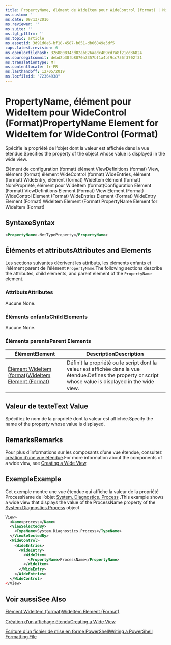 ```yaml
---
title: PropertyName, élément de WideItem pour WideControl (format) | Microsoft Docs
ms.custom: ''
ms.date: 09/13/2016
ms.reviewer: ''
ms.suite: ''
ms.tgt_pltfrm: ''
ms.topic: article
ms.assetid: 3d91d0e6-bf18-4587-b651-db66849e5df5
caps.latest.revision: 6
ms.openlocfilehash: 326880834cd82ab826aadc409cd7a8f21cd36824
ms.sourcegitcommit: debd2b38fb8070a7357bf1a4bf9cc736f3702f31
ms.translationtype: MT
ms.contentlocale: fr-FR
ms.lasthandoff: 12/05/2019
ms.locfileid: "72364938"
---
```

# <a name="propertyname-element-for-wideitem-for-widecontrol-format"></a><span data-ttu-id="3dcf2-102">PropertyName, élément pour WideItem pour WideControl (Format)</span><span class="sxs-lookup"><span data-stu-id="3dcf2-102">PropertyName Element for WideItem for WideControl (Format)</span></span>

<span data-ttu-id="3dcf2-103">Spécifie la propriété de l’objet dont la valeur est affichée dans la vue étendue.</span><span class="sxs-lookup"><span data-stu-id="3dcf2-103">Specifies the property of the object whose value is displayed in the wide view.</span></span>

<span data-ttu-id="3dcf2-104">Élément de configuration (format) élément ViewDefinitions (format) View, élément (format) élément WideControl (format) WideEntries, élément (format) WideEntry, élément (format) WideItem élément (format) NomPropriété, élément pour WideItem (format)</span><span class="sxs-lookup"><span data-stu-id="3dcf2-104">Configuration Element (Format) ViewDefinitions Element (Format) View Element (Format) WideControl Element (Format) WideEntries Element (Format) WideEntry Element (Format) WideItem Element (Format) PropertyName Element for WideItem (Format)</span></span>

## <a name="syntax"></a><span data-ttu-id="3dcf2-105">Syntaxe</span><span class="sxs-lookup"><span data-stu-id="3dcf2-105">Syntax</span></span>

```xml
<PropertyName>.NetTypeProperty</PropertyName>
```

## <a name="attributes-and-elements"></a><span data-ttu-id="3dcf2-106">Éléments et attributs</span><span class="sxs-lookup"><span data-stu-id="3dcf2-106">Attributes and Elements</span></span>

<span data-ttu-id="3dcf2-107">Les sections suivantes décrivent les attributs, les éléments enfants et l’élément parent de l’élément `PropertyName`.</span><span class="sxs-lookup"><span data-stu-id="3dcf2-107">The following sections describe the attributes, child elements, and parent element of the `PropertyName` element.</span></span>

### <a name="attributes"></a><span data-ttu-id="3dcf2-108">Attributs</span><span class="sxs-lookup"><span data-stu-id="3dcf2-108">Attributes</span></span>

<span data-ttu-id="3dcf2-109">Aucune.</span><span class="sxs-lookup"><span data-stu-id="3dcf2-109">None.</span></span>

### <a name="child-elements"></a><span data-ttu-id="3dcf2-110">Éléments enfants</span><span class="sxs-lookup"><span data-stu-id="3dcf2-110">Child Elements</span></span>

<span data-ttu-id="3dcf2-111">Aucune.</span><span class="sxs-lookup"><span data-stu-id="3dcf2-111">None.</span></span>

### <a name="parent-elements"></a><span data-ttu-id="3dcf2-112">Éléments parents</span><span class="sxs-lookup"><span data-stu-id="3dcf2-112">Parent Elements</span></span>

|<span data-ttu-id="3dcf2-113">Élément</span><span class="sxs-lookup"><span data-stu-id="3dcf2-113">Element</span></span>|<span data-ttu-id="3dcf2-114">Description</span><span class="sxs-lookup"><span data-stu-id="3dcf2-114">Description</span></span>|
|-------------|-----------------|
|[<span data-ttu-id="3dcf2-115">Élément WideItem (format)</span><span class="sxs-lookup"><span data-stu-id="3dcf2-115">WideItem Element (Format)</span></span>](./wideitem-element-for-widecontrol-format.md)|<span data-ttu-id="3dcf2-116">Définit la propriété ou le script dont la valeur est affichée dans la vue étendue.</span><span class="sxs-lookup"><span data-stu-id="3dcf2-116">Defines the property or script whose value is displayed in the wide view.</span></span>|

## <a name="text-value"></a><span data-ttu-id="3dcf2-117">Valeur de texte</span><span class="sxs-lookup"><span data-stu-id="3dcf2-117">Text Value</span></span>

<span data-ttu-id="3dcf2-118">Spécifiez le nom de la propriété dont la valeur est affichée.</span><span class="sxs-lookup"><span data-stu-id="3dcf2-118">Specify the name of the property whose value is displayed.</span></span>

## <a name="remarks"></a><span data-ttu-id="3dcf2-119">Remarks</span><span class="sxs-lookup"><span data-stu-id="3dcf2-119">Remarks</span></span>

<span data-ttu-id="3dcf2-120">Pour plus d’informations sur les composants d’une vue étendue, consultez [création d’une vue étendue](./creating-a-wide-view.md).</span><span class="sxs-lookup"><span data-stu-id="3dcf2-120">For more information about the components of a wide view, see [Creating a Wide View](./creating-a-wide-view.md).</span></span>

## <a name="example"></a><span data-ttu-id="3dcf2-121">Exemple</span><span class="sxs-lookup"><span data-stu-id="3dcf2-121">Example</span></span>

<span data-ttu-id="3dcf2-122">Cet exemple montre une vue étendue qui affiche la valeur de la propriété ProcessName de l’objet [System. Diagnostics. Process](/dotnet/api/System.Diagnostics.Process) .</span><span class="sxs-lookup"><span data-stu-id="3dcf2-122">This example shows a wide view that displays the value of the ProcessName property of the [System.Diagnostics.Process](/dotnet/api/System.Diagnostics.Process) object.</span></span>

```xml
View>
  <Name>process</Name>
  <ViewSelectedBy>
    <TypeName>System.Diagnostics.Process</TypeName>
  </ViewSelectedBy>
  <WideControl>
    <WideEntries>
      <WideEntry>
        <WideItem>
          <PropertyName>ProcessName</PropertyName>
        </WideItem>
      </WideEntry>
    </WideEntries>
  </WideControl>
</View>

```

## <a name="see-also"></a><span data-ttu-id="3dcf2-123">Voir aussi</span><span class="sxs-lookup"><span data-stu-id="3dcf2-123">See Also</span></span>

[<span data-ttu-id="3dcf2-124">Élément WideItem (format)</span><span class="sxs-lookup"><span data-stu-id="3dcf2-124">WideItem Element (Format)</span></span>](./wideitem-element-for-widecontrol-format.md)

[<span data-ttu-id="3dcf2-125">Création d’un affichage étendu</span><span class="sxs-lookup"><span data-stu-id="3dcf2-125">Creating a Wide View</span></span>](./creating-a-wide-view.md)

[<span data-ttu-id="3dcf2-126">Écriture d’un fichier de mise en forme PowerShell</span><span class="sxs-lookup"><span data-stu-id="3dcf2-126">Writing a PowerShell Formatting File</span></span>](./writing-a-powershell-formatting-file.md)
